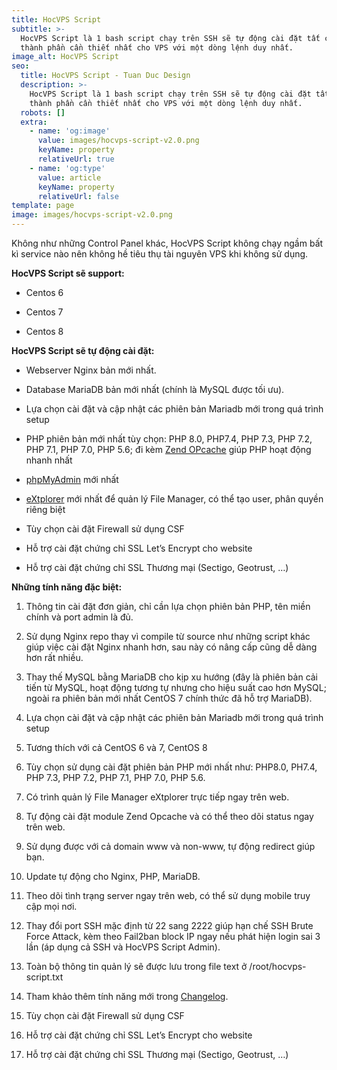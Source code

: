 ```yaml
---
title: HocVPS Script
subtitle: >-
  HocVPS Script là 1 bash script chạy trên SSH sẽ tự động cài đặt tất cả các
  thành phần cần thiết nhất cho VPS với một dòng lệnh duy nhất.
image_alt: HocVPS Script
seo:
  title: HocVPS Script - Tuan Duc Design
  description: >-
    HocVPS Script là 1 bash script chạy trên SSH sẽ tự động cài đặt tất cả các
    thành phần cần thiết nhất cho VPS với một dòng lệnh duy nhất.
  robots: []
  extra:
    - name: 'og:image'
      value: images/hocvps-script-v2.0.png
      keyName: property
      relativeUrl: true
    - name: 'og:type'
      value: article
      keyName: property
      relativeUrl: false
template: page
image: images/hocvps-script-v2.0.png
---
```

Không như những Control Panel khác, HocVPS Script không chạy ngầm bất kì service nào nên không hề tiêu thụ tài nguyên VPS khi không sử dụng.

**HocVPS Script sẽ support:**

*   Centos 6

*   Centos 7

*   Centos 8

**HocVPS Script sẽ tự động cài đặt:**

*   Webserver Nginx bản mới nhất.

*   Database MariaDB bản mới nhất (chính là MySQL được tối ưu).

*   Lựa chọn cài đặt và cập nhật các phiên bản Mariadb mới trong quá trình setup

*   PHP phiên bản mới nhất tùy chọn: PHP 8.0, PHP7.4, PHP 7.3, PHP 7.2, PHP 7.1, PHP 7.0, PHP 5.6; đi kèm [Zend OPcache](https://www.php.net/manual/en/book.opcache.php) giúp PHP hoạt động nhanh nhất

*   [phpMyAdmin](https://www.phpmyadmin.net/) mới nhất

*   [eXtplorer](https://extplorer.net/) mới nhất để quản lý File Manager, có thể tạo user, phân quyền riêng biệt

*   Tùy chọn cài đặt Firewall sử dụng CSF

*   Hỗ trợ cài đặt chứng chỉ SSL Let’s Encrypt cho website

*   Hỗ trợ cài đặt chứng chỉ SSL Thương mại (Sectigo, Geotrust, …)

**Những tính năng đặc biệt:**

1.  Thông tin cài đặt đơn giản, chỉ cần lựa chọn phiên bản PHP, tên miền chính và port admin là đủ.

2.  Sử dụng Nginx repo thay vì compile từ source như những script khác giúp việc cài đặt Nginx nhanh hơn, sau này có nâng cấp cũng dễ dàng hơn rất nhiều.

3.  Thay thế MySQL bằng MariaDB cho kịp xu hướng (đây là phiên bản cải tiến từ MySQL, hoạt động tương tự nhưng cho hiệu suất cao hơn MySQL; ngoài ra phiên bản mới nhất CentOS 7 chính thức đã hỗ trợ MariaDB).

4.  Lựa chọn cài đặt và cập nhật các phiên bản Mariadb mới trong quá trình setup

5.  Tương thích với cả CentOS 6 và 7, CentOS 8

6.  Tùy chọn sử dụng cài đặt phiên bản PHP mới nhất như: PHP8.0, PH7.4, PHP 7.3, PHP 7.2, PHP 7.1, PHP 7.0, PHP 5.6.

7.  Có trình quản lý File Manager eXtplorer trực tiếp ngay trên web.

8.  Tự động cài đặt module Zend Opcache và có thể theo dõi status ngay trên web.

9.  Sử dụng được với cả domain www và non-www, tự động redirect giúp bạn.

10. Update tự động cho Nginx, PHP, MariaDB.

11. Theo dõi tình trạng server ngay trên web, có thể sử dụng mobile truy cập mọi nơi.

12. Thay đổi port SSH mặc định từ 22 sang 2222 giúp hạn chế SSH Brute Force Attack, kèm theo Fail2ban block IP ngay nếu phát hiện login sai 3 lần (áp dụng cả SSH và HocVPS Script Admin).

13. Toàn bộ thông tin quản lý sẽ được lưu trong file text ở /root/hocvps-script.txt

14. Tham khảo thêm tính năng mới trong [Changelog](https://hocvps.com/changelog/).

15. Tùy chọn cài đặt Firewall sử dụng CSF

16. Hỗ trợ cài đặt chứng chỉ SSL Let’s Encrypt cho website

17. Hỗ trợ cài đặt chứng chỉ SSL Thương mại (Sectigo, Geotrust, …)
